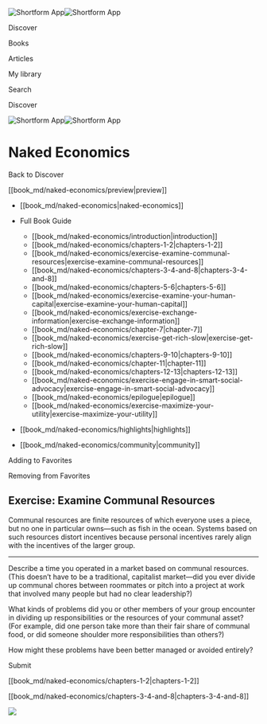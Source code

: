 ![Shortform App](/img/logo.36a2399e.svg)![Shortform App](/img/logo-dark.70c1b072.svg)

Discover

Books

Articles

My library

Search

Discover

![Shortform App](/img/logo.36a2399e.svg)![Shortform App](/img/logo-dark.70c1b072.svg)

# Naked Economics

Back to Discover

[[book_md/naked-economics/preview|preview]]

  * [[book_md/naked-economics|naked-economics]]
  * Full Book Guide

    * [[book_md/naked-economics/introduction|introduction]]
    * [[book_md/naked-economics/chapters-1-2|chapters-1-2]]
    * [[book_md/naked-economics/exercise-examine-communal-resources|exercise-examine-communal-resources]]
    * [[book_md/naked-economics/chapters-3-4-and-8|chapters-3-4-and-8]]
    * [[book_md/naked-economics/chapters-5-6|chapters-5-6]]
    * [[book_md/naked-economics/exercise-examine-your-human-capital|exercise-examine-your-human-capital]]
    * [[book_md/naked-economics/exercise-exchange-information|exercise-exchange-information]]
    * [[book_md/naked-economics/chapter-7|chapter-7]]
    * [[book_md/naked-economics/exercise-get-rich-slow|exercise-get-rich-slow]]
    * [[book_md/naked-economics/chapters-9-10|chapters-9-10]]
    * [[book_md/naked-economics/chapter-11|chapter-11]]
    * [[book_md/naked-economics/chapters-12-13|chapters-12-13]]
    * [[book_md/naked-economics/exercise-engage-in-smart-social-advocacy|exercise-engage-in-smart-social-advocacy]]
    * [[book_md/naked-economics/epilogue|epilogue]]
    * [[book_md/naked-economics/exercise-maximize-your-utility|exercise-maximize-your-utility]]
  * [[book_md/naked-economics/highlights|highlights]]
  * [[book_md/naked-economics/community|community]]



Adding to Favorites 

Removing from Favorites 

## Exercise: Examine Communal Resources

Communal resources are finite resources of which everyone uses a piece, but no one in particular owns—such as fish in the ocean. Systems based on such resources distort incentives because personal incentives rarely align with the incentives of the larger group.

* * *

Describe a time you operated in a market based on communal resources. (This doesn’t have to be a traditional, capitalist market—did you ever divide up communal chores between roommates or pitch into a project at work that involved many people but had no clear leadership?)

What kinds of problems did you or other members of your group encounter in dividing up responsibilities or the resources of your communal asset? (For example, did one person take more than their fair share of communal food, or did someone shoulder more responsibilities than others?)

How might these problems have been better managed or avoided entirely?

Submit 

[[book_md/naked-economics/chapters-1-2|chapters-1-2]]

[[book_md/naked-economics/chapters-3-4-and-8|chapters-3-4-and-8]]

![](https://bat.bing.com/action/0?ti=56018282&Ver=2&mid=198eabc2-e0b2-4843-86e1-6ef7e2bc0977&sid=f30c5e70639211ee87d33f0876d93783&vid=f30c9700639211eeb3a75d830392c94f&vids=0&msclkid=N&pi=0&lg=en-US&sw=800&sh=600&sc=24&nwd=1&tl=Shortform%20%7C%20Book&p=https%3A%2F%2Fwww.shortform.com%2Fapp%2Fbook%2Fnaked-economics%2Fexercise-examine-communal-resources&r=&lt=417&evt=pageLoad&sv=1&rn=81743)
